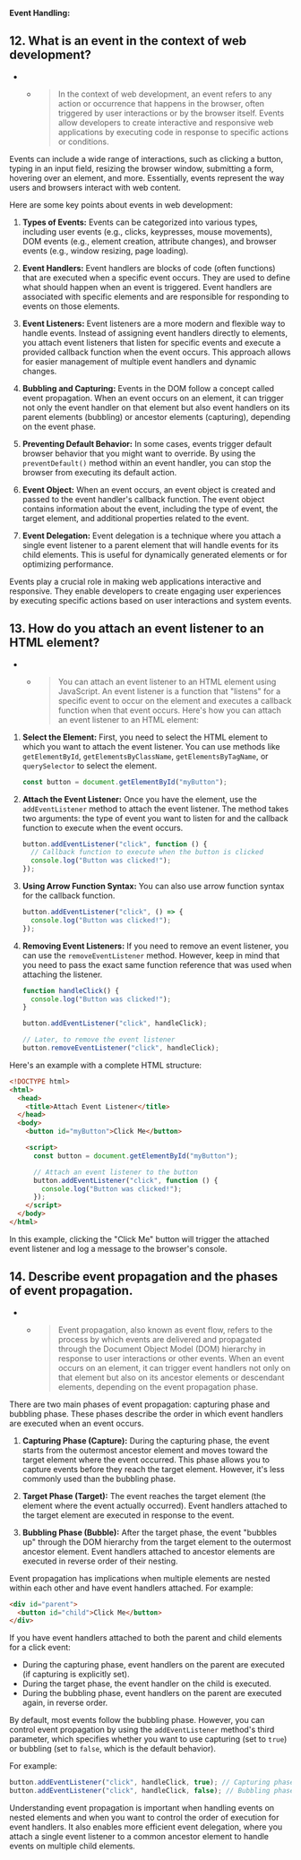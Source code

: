 **Event Handling:**

## 12. What is an event in the context of web development?

- - > In the context of web development, an event refers to any action or occurrence that happens in the browser, often triggered by user interactions or by the browser itself. Events allow developers to create interactive and responsive web applications by executing code in response to specific actions or conditions.

Events can include a wide range of interactions, such as clicking a button, typing in an input field, resizing the browser window, submitting a form, hovering over an element, and more. Essentially, events represent the way users and browsers interact with web content.

Here are some key points about events in web development:

1. **Types of Events:** Events can be categorized into various types, including user events (e.g., clicks, keypresses, mouse movements), DOM events (e.g., element creation, attribute changes), and browser events (e.g., window resizing, page loading).

2. **Event Handlers:** Event handlers are blocks of code (often functions) that are executed when a specific event occurs. They are used to define what should happen when an event is triggered. Event handlers are associated with specific elements and are responsible for responding to events on those elements.

3. **Event Listeners:** Event listeners are a more modern and flexible way to handle events. Instead of assigning event handlers directly to elements, you attach event listeners that listen for specific events and execute a provided callback function when the event occurs. This approach allows for easier management of multiple event handlers and dynamic changes.

4. **Bubbling and Capturing:** Events in the DOM follow a concept called event propagation. When an event occurs on an element, it can trigger not only the event handler on that element but also event handlers on its parent elements (bubbling) or ancestor elements (capturing), depending on the event phase.

5. **Preventing Default Behavior:** In some cases, events trigger default browser behavior that you might want to override. By using the `preventDefault()` method within an event handler, you can stop the browser from executing its default action.

6. **Event Object:** When an event occurs, an event object is created and passed to the event handler's callback function. The event object contains information about the event, including the type of event, the target element, and additional properties related to the event.

7. **Event Delegation:** Event delegation is a technique where you attach a single event listener to a parent element that will handle events for its child elements. This is useful for dynamically generated elements or for optimizing performance.

Events play a crucial role in making web applications interactive and responsive. They enable developers to create engaging user experiences by executing specific actions based on user interactions and system events.

## 13. How do you attach an event listener to an HTML element?

- - > You can attach an event listener to an HTML element using JavaScript. An event listener is a function that "listens" for a specific event to occur on the element and executes a callback function when that event occurs. Here's how you can attach an event listener to an HTML element:

1. **Select the Element:**
   First, you need to select the HTML element to which you want to attach the event listener. You can use methods like `getElementById`, `getElementsByClassName`, `getElementsByTagName`, or `querySelector` to select the element.

   ```javascript
   const button = document.getElementById("myButton");
   ```

2. **Attach the Event Listener:**
   Once you have the element, use the `addEventListener` method to attach the event listener. The method takes two arguments: the type of event you want to listen for and the callback function to execute when the event occurs.

   ```javascript
   button.addEventListener("click", function () {
     // Callback function to execute when the button is clicked
     console.log("Button was clicked!");
   });
   ```

3. **Using Arrow Function Syntax:**
   You can also use arrow function syntax for the callback function.

   ```javascript
   button.addEventListener("click", () => {
     console.log("Button was clicked!");
   });
   ```

4. **Removing Event Listeners:**
   If you need to remove an event listener, you can use the `removeEventListener` method. However, keep in mind that you need to pass the exact same function reference that was used when attaching the listener.

   ```javascript
   function handleClick() {
     console.log("Button was clicked!");
   }

   button.addEventListener("click", handleClick);

   // Later, to remove the event listener
   button.removeEventListener("click", handleClick);
   ```

Here's an example with a complete HTML structure:

```html
<!DOCTYPE html>
<html>
  <head>
    <title>Attach Event Listener</title>
  </head>
  <body>
    <button id="myButton">Click Me</button>

    <script>
      const button = document.getElementById("myButton");

      // Attach an event listener to the button
      button.addEventListener("click", function () {
        console.log("Button was clicked!");
      });
    </script>
  </body>
</html>
```

In this example, clicking the "Click Me" button will trigger the attached event listener and log a message to the browser's console.

## 14. Describe event propagation and the phases of event propagation.

- - > Event propagation, also known as event flow, refers to the process by which events are delivered and propagated through the Document Object Model (DOM) hierarchy in response to user interactions or other events. When an event occurs on an element, it can trigger event handlers not only on that element but also on its ancestor elements or descendant elements, depending on the event propagation phase.

There are two main phases of event propagation: capturing phase and bubbling phase. These phases describe the order in which event handlers are executed when an event occurs.

1. **Capturing Phase (Capture):**
   During the capturing phase, the event starts from the outermost ancestor element and moves toward the target element where the event occurred. This phase allows you to capture events before they reach the target element. However, it's less commonly used than the bubbling phase.

2. **Target Phase (Target):**
   The event reaches the target element (the element where the event actually occurred). Event handlers attached to the target element are executed in response to the event.

3. **Bubbling Phase (Bubble):**
   After the target phase, the event "bubbles up" through the DOM hierarchy from the target element to the outermost ancestor element. Event handlers attached to ancestor elements are executed in reverse order of their nesting.

Event propagation has implications when multiple elements are nested within each other and have event handlers attached. For example:

```html
<div id="parent">
  <button id="child">Click Me</button>
</div>
```

If you have event handlers attached to both the parent and child elements for a click event:

- During the capturing phase, event handlers on the parent are executed (if capturing is explicitly set).
- During the target phase, the event handler on the child is executed.
- During the bubbling phase, event handlers on the parent are executed again, in reverse order.

By default, most events follow the bubbling phase. However, you can control event propagation by using the `addEventListener` method's third parameter, which specifies whether you want to use capturing (set to `true`) or bubbling (set to `false`, which is the default behavior).

For example:

```javascript
button.addEventListener("click", handleClick, true); // Capturing phase
button.addEventListener("click", handleClick, false); // Bubbling phase (default)
```

Understanding event propagation is important when handling events on nested elements and when you want to control the order of execution for event handlers. It also enables more efficient event delegation, where you attach a single event listener to a common ancestor element to handle events on multiple child elements.
